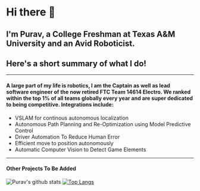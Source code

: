 # Hi there 👋

## I'm Purav, a College Freshman at Texas A&M University and an Avid Roboticist.


## Here's a short summary of what I do!
***
#### A large part of my life is robotics, I am the Captain as well as lead software engineer of the now retired FTC Team 14614 Electro. We ranked within the top 1% of all teams globally every year and are super dedicated to being competitive. Integrations include:
* VSLAM for continous autonomous localization
* Autonomous Path Planning and Re-Optimization using Model Predictive Control
* Driver Automation To Reduce Human Error
* Efficient move to position autonomously
* Automatic Computer Vision to Detect Game Elements
***
#### Other Projects To Be Added

![Purav's github stats](https://github-readme-stats.vercel.app/api?username=puravdatta-sudo&show_icons=true&theme=radical)
[![Top Langs](https://github-readme-stats.vercel.app/api/top-langs/?username=puravdatta-sudo&langs_count=9&layout=compact&theme=radical)](https://github.com/anuraghazra/github-readme-stats)
